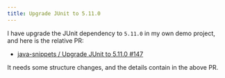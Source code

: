 ```yaml
---
title: Upgrade JUnit to 5.11.0
---
```


I have upgrade the JUnit dependency to `5.11.0` in my own demo project, and here is the relative PR:

- [java-snippets / Upgrade JUnit to 5.11.0 #147](https://github.com/liweinan/java-snippets/pull/147)

It needs some structure changes, and the details contain in the above PR.

